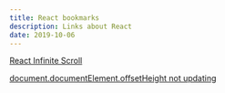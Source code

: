 ```yaml
---
title: React bookmarks
description: Links about React
date: 2019-10-06
---
```


[React Infinite Scroll](https://alligator.io/react/react-infinite-scroll/)

[document.documentElement.offsetHeight not updating](https://stackoverflow.com/questions/53566405/javascript-offsetheight-not-updating-from-initial-rendered-height/53566852)
